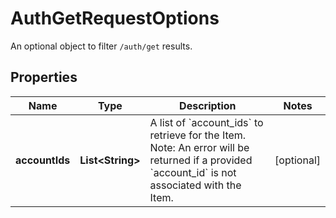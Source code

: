 

# AuthGetRequestOptions

An optional object to filter `/auth/get` results.

## Properties

| Name | Type | Description | Notes |
|------------ | ------------- | ------------- | -------------|
|**accountIds** | **List&lt;String&gt;** | A list of &#x60;account_ids&#x60; to retrieve for the Item. Note: An error will be returned if a provided &#x60;account_id&#x60; is not associated with the Item. |  [optional] |



